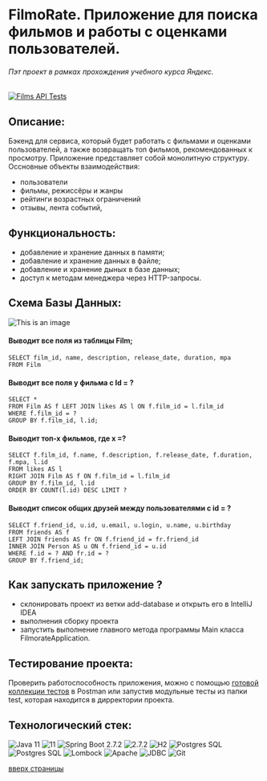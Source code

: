 # FilmoRate. Приложение для поиска фильмов и работы с оценками пользователей.
###### Пэт проект в рамках прохождения учебного курса Яндекс.
    
    
[![Films API Tests](https://github.com/Gidrosliv/javafilmorate/actions/workflows/api-tests.yml/badge.svg)](https://github.com/Gidrosliv/javafilmorate/actions/workflows/api-tests.yml)
        
## Описание:

Бэкенд для сервиса, который будет работать с фильмами и оценками пользователей, а также возвращать топ фильмов, рекомендованных к просмотру.
Приложение представляет собой монолитную структуру. Оcсновные объекты взаимодействия:

* пользователи
* фильмы, режиссёры и жанры
* рейтинги возрастных ограничений
* отзывы, лента событий, 


## Функциональность:
- добавление и хранение данных в памяти;
- добавление и хранение данных в файле;
- добавление и хранение дыных в базе данных;
- доступ к методам менеджера через HTTP-запросы.


## Схема Базы Данных:
![This is an image](https://github.com/Gidrosliv/java-filmorate/blob/main/src/main/resources/schemaNew.png)

#### Выводит все поля из таблицы Film; 
``` 
SELECT film_id, name, description, release_date, duration, mpa
FROM Film
```

#### Выводит все поля у фильма с Id = ?
```
SELECT * 
FROM Film AS f LEFT JOIN likes AS l ON f.film_id = l.film_id 
WHERE f.film_id = ? 
GROUP BY f.film_id, l.id;
```

#### Выводит топ-х фильмов, где х =?
```
SELECT f.film_id, f.name, f.description, f.release_date, f.duration, f.mpa, l.id 
FROM likes AS l 
RIGHT JOIN Film AS f ON f.film_id = l.film_id 
GROUP BY f.film_id, l.id 
ORDER BY COUNT(l.id) DESC LIMIT ?
```

#### Выводит список общих друзей между пользователями с id = ?
```
SELECT f.friend_id, u.id, u.email, u.login, u.name, u.birthday 
FROM friends AS f 
LEFT JOIN friends AS fr ON f.friend_id = fr.friend_id 
INNER JOIN Person AS u ON f.friend_id = u.id 
WHERE f.id = ? AND fr.id = ? 
GROUP BY f.friend_id;
```

## Как запускать приложение ?

* склонировать проект из ветки add-database и открыть его в IntelliJ IDEA 
* выполнения сборку проекта
* запустить выполнение главного метода программы Main класса FilmorateApplication.

## Тестирование проекта:

Проверить работоспособность приложения, можно с помощью [готовой коллекции тестов](https://github.com/devShurakov/java-filmorate/tree/main/postman) в Postman или запустив модульные тесты из папки test, которая находится в дирректории проекта.

##  Технологический стек:
![Java 11](https://img.shields.io/badge/-Java-green) ![11](https://img.shields.io/badge/-11-orange) ![Spring Boot 2.7.2 ](https://img.shields.io/badge/-Spring%20Boot-blue) ![2.7.2 ](https://img.shields.io/badge/-2.7.2-orange) ![H2](https://img.shields.io/badge/-H2-green) ![Postgres SQL](https://img.shields.io/badge/-Postgres%20SQL-brightgreen) ![Postgres SQL](https://img.shields.io/badge/-11--alpine%20-orange) ![Lombock](https://img.shields.io/badge/-Lombok%201.18.24-lightgrey) ![Apache](https://img.shields.io/badge/-Apache%20Maven%204.0.0-blue) ![JDBC](https://img.shields.io/badge/-JDBC-green) ![Git](https://badgen.net/badge/icon/github?icon=github&label)     


<a href="#" onClick="scroll(0,0); return false" title="наверх">вверх страницы</a>

